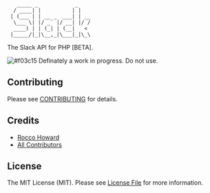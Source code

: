 ```
   _____ _            _    
  / ____| |          | |   
 | (___ | | __ _  ___| | __
  \___ \| |/ _` |/ __| |/ /
  ____) | | (_| | (__|   < 
 |_____/|_|\__,_|\___|_|\_\

```

The Slack API for PHP [BETA].

![#f03c15](https://placehold.it/15/f03c15/000000?text=+) Definately a work in progress. Do not use.


## Contributing

Please see [CONTRIBUTING](https://github.com/hnhdigital-os/php-slack-api-1/blob/master/CONTRIBUTING.md) for details.

## Credits

* [Rocco Howard](https://github.com/RoccoHoward)
* [All Contributors](https://github.com/hnhdigital-os/php-slack-api-1/contributors)

## License

The MIT License (MIT). Please see [License File](https://github.com/hnhdigital-os/php-slack-api-1/blob/master/LICENSE) for more information.
